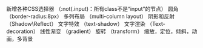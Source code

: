 新增各种CSS选择器 （:not(.input)：所有class不是“input”的节点）
圆角  （border-radius:8px）
多列布局 （multi-column layout）
阴影和反射 （Shadow\Reflect）
文字特效  （text-shadow）
文字渲染  （Text-decoration）
线性渐变  （gradient）
旋转   （transform）
缩放，定位，倾斜，动画，多背景